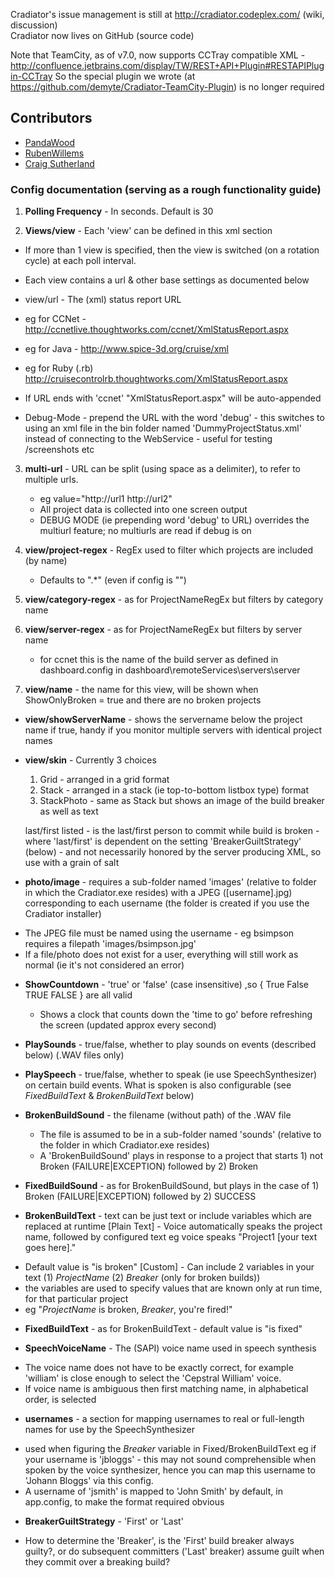 Cradiator's issue management is still at <http://cradiator.codeplex.com/> (wiki, discussion)  
Cradiator now lives on GitHub (source code)

Note that TeamCity, as of v7.0, now supports CCTray compatible XML - http://confluence.jetbrains.com/display/TW/REST+API+Plugin#RESTAPIPlugin-CCTray
So the special plugin we wrote (at https://github.com/demyte/Cradiator-TeamCity-Plugin) is no longer required

## Contributors

* [PandaWood](https://github.com/PandaWood/Cradiator)
* [RubenWillems](http://www.codeplex.com/site/users/view/RubenWillems)
* [Craig Sutherland](http://www.codeplex.com/site/users/view/csut017)

### Config documentation (serving as a rough functionality guide)

1. __Polling Frequency__ - In seconds. Default is 30

2. __Views/view__ - Each 'view' can be defined in this xml section 
 * If more than 1 view is specified, then the view is switched (on a rotation cycle) at each poll interval.
 * Each view contains a url & other base settings as documented below
    
  * view/url - The (xml) status report URL
  * eg for CCNet - http://ccnetlive.thoughtworks.com/ccnet/XmlStatusReport.aspx
  * eg for Java  - http://www.spice-3d.org/cruise/xml
  * eg for Ruby (.rb) http://cruisecontrolrb.thoughtworks.com/XmlStatusReport.aspx
  * If URL ends with 'ccnet' "XmlStatusReport.aspx" will be auto-appended
  * Debug-Mode - prepend the URL with the word 'debug' - this switches to using an xml file in the bin folder named 'DummyProjectStatus.xml' instead of connecting to the WebService - useful for testing /screenshots etc
                                                                                                                                                                                    
3. __multi-url__ - URL can be split (using space as a delimiter), to refer to multiple urls. 
     - eg value="http://url1 http://url2"
     - All project data is collected into one screen output 
     - DEBUG MODE (ie prepending word 'debug' to URL) overrides the multiurl feature; no multiurls are read if debug is on
	
4. __view/project-regex__ - RegEx used to filter which projects are included (by name)
    * Defaults to ".*" (even if config is "")
	
5. __view/category-regex__ - as for ProjectNameRegEx but filters by category name

6. __view/server-regex__ - as for ProjectNameRegEx but filters by server name
    * for ccnet this is the name of the build server as defined in dashboard.config in dashboard\remoteServices\servers\server

7. __view/name__ - the name for this view, will be shown when ShowOnlyBroken = true and there are no broken projects

* __view/showServerName__ - shows the servername below the project name if true, handy if you monitor multiple servers with identical project names

* __view/skin__ - Currently 3 choices 
    1. Grid - arranged in a grid format
    2. Stack - arranged in a stack (ie top-to-bottom listbox type) format
    3. StackPhoto - same as Stack but shows an image of the build breaker as well as text 
    
    
    last/first listed - is the last/first person to commit while build is broken - where 'last/first' 
is dependent on the setting 'BreakerGuiltStrategy' (below) - and not necessarily honored by the server producing XML, so use with a grain of salt


* __photo/image__ - requires a sub-folder named 'images' (relative to folder in which
the Cradiator.exe resides) with a JPEG ([username].jpg) corresponding to each username (the folder is created if you use the Cradiator installer)
 - The JPEG file must be named using the username - eg bsimpson requires a filepath 'images/bsimpson.jpg'
 - If a file/photo does not exist for a user, everything will still work as normal (ie it's not considered an error)
	
* __ShowCountdown__ - 'true' or 'false' (case insensitive) ,so { True False TRUE FALSE } are all valid
    - Shows a clock that counts down the 'time to go' before refreshing the screen (updated approx every second)
	
* __PlaySounds__ - true/false, whether to play sounds on events (described below) (.WAV files only)
* __PlaySpeech__ - true/false, whether to speak (ie use SpeechSynthesizer) on certain build events. What is spoken is also configurable (see _FixedBuildText_ & _BrokenBuildText_ below)  

* __BrokenBuildSound__ - the filename (without path) of the .WAV file
    - The file is assumed to be in a sub-folder named 'sounds' (relative to the folder in which Cradiator.exe resides) 
    - A 'BrokenBuildSound' plays in response to a project that starts 1) not Broken (FAILURE|EXCEPTION) followed by 2) Broken  
	
* __FixedBuildSound__ - as for BrokenBuildSound, but plays in the case of 1) Broken (FAILURE|EXCEPTION) followed by 2) SUCCESS

* __BrokenBuildText__ - text can be just text or include variables which are replaced at runtime
[Plain Text] - Voice automatically speaks the project name, followed by configured text eg voice speaks "Project1 [your text goes here]." 
 - Default value is "is broken"
[Custom] - Can include 2 variables in your text (1) $ProjectName$ (2) $Breaker$ (only for broken builds)) 
 - the variables are used to specify values that are known only at run time, for that particular project 
 -  eg "$ProjectName$ is broken, $Breaker$, you're fired!"

* __FixedBuildText__ - as for BrokenBuildText - default value is "is fixed"

* __SpeechVoiceName__ - The (SAPI) voice name used in speech synthesis
 - The voice name does not have to be exactly correct, for example 'william' is close enough to select the 'Cepstral William' voice. 
 - If voice name is ambiguous then first matching name, in alphabetical order, is selected

* __usernames__ - a section for mapping usernames to real or full-length names for use by the SpeechSynthesizer 
 - used when figuring the $Breaker$ variable in Fixed/BrokenBuildText eg if your username is 'jbloggs' - this may 
not sound comprehensible when spoken by the voice synthesizer, hence you can map this username to 
'Johann Bloggs' via this config. 
 - A username of 'jsmith' is mapped to 'John Smith' by default, in app.config, to make the format required obvious
					
* __BreakerGuiltStrategy__ - 'First' or 'Last' 
 - How to determine the 'Breaker', is the 'First' build breaker always guilty?, or do subsequent committers ('Last' breaker) assume guilt when they commit over a breaking build?